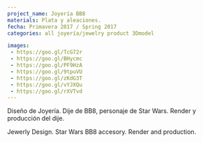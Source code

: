 ```yaml
---
project_name: Joyería BB8
materials: Plata y aleaciones.
fecha: Primavera 2017 / Spring 2017
categories: all joyería/jewelry product 3Dmodel

images:
 - https://goo.gl/TcG72r
 - https://goo.gl/BHycmc
 - https://goo.gl/PF9HzA
 - https://goo.gl/9tpuVU
 - https://goo.gl/zKdG3T
 - https://goo.gl/vYJXQu
 - https://goo.gl/rXVTvd
---
```

Diseño de Joyería. Dije de BB8, personaje de Star Wars. Render y producción del dije.


Jewerly Design. Star Wars BB8 accesory. Render and production.
